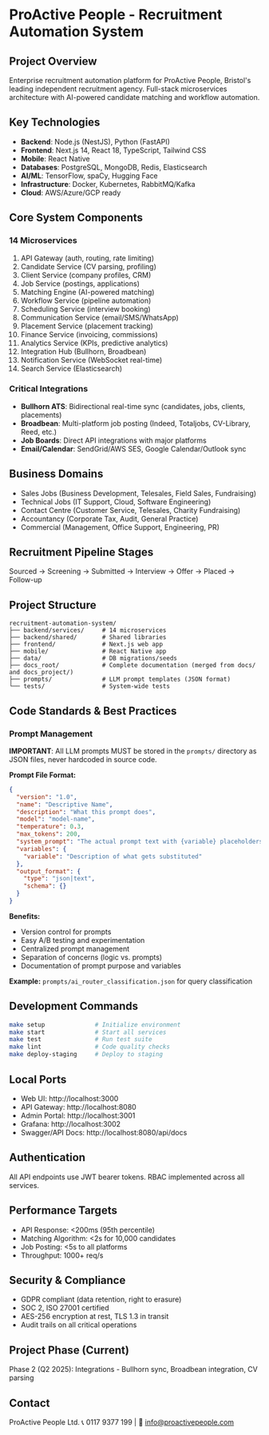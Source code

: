 # ProActive People - Recruitment Automation System

## Project Overview
Enterprise recruitment automation platform for ProActive People, Bristol's leading independent recruitment agency. Full-stack microservices architecture with AI-powered candidate matching and workflow automation.

## Key Technologies
- **Backend**: Node.js (NestJS), Python (FastAPI)
- **Frontend**: Next.js 14, React 18, TypeScript, Tailwind CSS
- **Mobile**: React Native
- **Databases**: PostgreSQL, MongoDB, Redis, Elasticsearch
- **AI/ML**: TensorFlow, spaCy, Hugging Face
- **Infrastructure**: Docker, Kubernetes, RabbitMQ/Kafka
- **Cloud**: AWS/Azure/GCP ready

## Core System Components

### 14 Microservices
1. API Gateway (auth, routing, rate limiting)
2. Candidate Service (CV parsing, profiling)
3. Client Service (company profiles, CRM)
4. Job Service (postings, applications)
5. Matching Engine (AI-powered matching)
6. Workflow Service (pipeline automation)
7. Scheduling Service (interview booking)
8. Communication Service (email/SMS/WhatsApp)
9. Placement Service (placement tracking)
10. Finance Service (invoicing, commissions)
11. Analytics Service (KPIs, predictive analytics)
12. Integration Hub (Bullhorn, Broadbean)
13. Notification Service (WebSocket real-time)
14. Search Service (Elasticsearch)

### Critical Integrations
- **Bullhorn ATS**: Bidirectional real-time sync (candidates, jobs, clients, placements)
- **Broadbean**: Multi-platform job posting (Indeed, Totaljobs, CV-Library, Reed, etc.)
- **Job Boards**: Direct API integrations with major platforms
- **Email/Calendar**: SendGrid/AWS SES, Google Calendar/Outlook sync

## Business Domains
- Sales Jobs (Business Development, Telesales, Field Sales, Fundraising)
- Technical Jobs (IT Support, Cloud, Software Engineering)
- Contact Centre (Customer Service, Telesales, Charity Fundraising)
- Accountancy (Corporate Tax, Audit, General Practice)
- Commercial (Management, Office Support, Engineering, PR)

## Recruitment Pipeline Stages
Sourced → Screening → Submitted → Interview → Offer → Placed → Follow-up

## Project Structure
```
recruitment-automation-system/
├── backend/services/     # 14 microservices
├── backend/shared/       # Shared libraries
├── frontend/             # Next.js web app
├── mobile/               # React Native app
├── data/                 # DB migrations/seeds
├── docs_root/            # Complete documentation (merged from docs/ and docs_project/)
├── prompts/              # LLM prompt templates (JSON format)
└── tests/                # System-wide tests
```

## Code Standards & Best Practices

### Prompt Management

**IMPORTANT**: All LLM prompts MUST be stored in the `prompts/` directory as JSON files, never hardcoded in source code.

**Prompt File Format:**
```json
{
  "version": "1.0",
  "name": "Descriptive Name",
  "description": "What this prompt does",
  "model": "model-name",
  "temperature": 0.3,
  "max_tokens": 200,
  "system_prompt": "The actual prompt text with {variable} placeholders",
  "variables": {
    "variable": "Description of what gets substituted"
  },
  "output_format": {
    "type": "json|text",
    "schema": {}
  }
}
```

**Benefits:**
- Version control for prompts
- Easy A/B testing and experimentation
- Centralized prompt management
- Separation of concerns (logic vs. prompts)
- Documentation of prompt purpose and variables

**Example:** `prompts/ai_router_classification.json` for query classification

## Development Commands
```bash
make setup              # Initialize environment
make start              # Start all services
make test               # Run test suite
make lint               # Code quality checks
make deploy-staging     # Deploy to staging
```

## Local Ports
- Web UI: http://localhost:3000
- API Gateway: http://localhost:8080
- Admin Portal: http://localhost:3001
- Grafana: http://localhost:3002
- Swagger/API Docs: http://localhost:8080/api/docs

## Authentication
All API endpoints use JWT bearer tokens. RBAC implemented across all services.

## Performance Targets
- API Response: <200ms (95th percentile)
- Matching Algorithm: <2s for 10,000 candidates
- Job Posting: <5s to all platforms
- Throughput: 1000+ req/s

## Security & Compliance
- GDPR compliant (data retention, right to erasure)
- SOC 2, ISO 27001 certified
- AES-256 encryption at rest, TLS 1.3 in transit
- Audit trails on all critical operations

## Project Phase (Current)
Phase 2 (Q2 2025): Integrations - Bullhorn sync, Broadbean integration, CV parsing

## Contact
ProActive People Ltd.
📞 0117 9377 199 | 📧 info@proactivepeople.com
